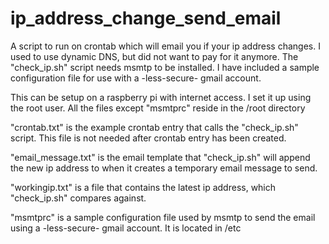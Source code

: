 # ip_address_change_send_email
A script to run on crontab which will email you if your ip address changes. I used to use dynamic DNS, but did not want to pay for it anymore. The "check_ip.sh" script needs msmtp to be installed. I have included a sample configuration file for use with a -less-secure- gmail account.

This can be setup on a raspberry pi with internet access. I set it up using the root user. All the files except "msmtprc" reside in the /root directory

"crontab.txt" is the example crontab entry that calls the "check_ip.sh" script. This file is not needed after crontab entry has been created.

"email_message.txt" is the email template that "check_ip.sh" will append the new ip address to when it creates a temporary email message to send.

"workingip.txt" is a file that contains the latest ip address, which "check_ip.sh" compares against.

"msmtprc" is a sample configuration file used by msmtp to send the email using a -less-secure- gmail account. It is located in /etc

